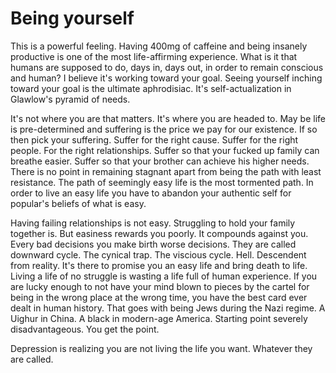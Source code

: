 # Being yourself
This is a powerful feeling. Having 400mg of caffeine and being insanely productive is one of the most life-affirming experience. What is it that humans are supposed to do, days in, days out, in order to remain conscious and human? I believe it's working toward your goal. Seeing yourself inching toward your goal is the ultimate aphrodisiac. It's self-actualization in Glawlow's pyramid of needs.

It's not where you are that matters. It's where you are headed to. May be life is pre-determined and suffering is the price we pay for our existence. If so then pick your suffering. Suffer for the right cause. Suffer for the right people. For the right relationships. Suffer so that your fucked up family can breathe easier. Suffer so that your brother can achieve his higher needs. There is no point in remaining stagnant apart from being the path with least resistance. The path of seemingly easy life is the most tormented path. In order to live an easy life you have to abandon your authentic self for popular's beliefs of what is easy. 

Having failing relationships is not easy. Struggling to hold your family together is. But easiness rewards you poorly. It compounds against you. Every bad decisions you make birth worse decisions. They are called downward cycle. The cynical trap. The viscious cycle. Hell. Descendent from reality. It's there to promise you an easy life and bring death to life. Living a life of no struggle is wasting a life full of human experience. If you are lucky enough to not have your mind blown to pieces by the cartel for being in the wrong place at the wrong time, you have the best card ever dealt in human history. That goes with being Jews during the Nazi regime. A Uighur in China. A black in modern-age America. Starting point severely disadvantageous. You get the point.

Depression is realizing you are not living the life you want. Whatever they are called. 
